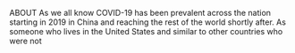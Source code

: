
ABOUT 
As we all know COVID-19 has been prevalent across the nation starting in 2019 in China 
and reaching the rest of the world shortly after. As someone who lives in the United States 
and similar to other countries who were not 

